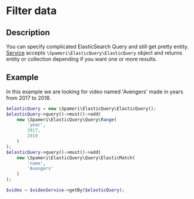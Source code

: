# Filter data

## Description
You can specify complicated ElasticSearch Query and still get pretty entity. [Service](12_entity_service.md) accepts
`\Spameri\ElasticQuery\ElasticQuery` object and returns entity or collection depending if you want one or more results.

## Example
In this example we are looking for video named 'Avengers' made in years from 2017 to 2018.
```php
$elasticQuery = new \Spameri\ElasticQuery\ElasticQuery();
$elasticQuery->query()->must()->add(
	new \Spameri\ElasticQuery\Query\Range(
		'year',
		2017,
		2019
	)
);
$elasticQuery->query()->must()->add(
	new \Spameri\ElasticQuery\Query\ElasticMatch(
		'name',
		'Avengers'
	)
);

$video = $videoService->getBy($elasticQuery);
```
